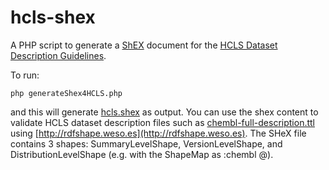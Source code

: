 # hcls-shex

A PHP script to generate a [ShEX](http://shex.io/) document for the [HCLS Dataset Description Guidelines](https://www.w3.org/TR/hcls-dataset/). 

To run:

````  
php generateShex4HCLS.php
````

and this will generate [hcls.shex](https://github.com/micheldumontier/hcls-shex/blob/master/hcls.shex) as output. You can use the shex content to validate HCLS dataset description files such as [chembl-full-description.ttl](https://github.com/micheldumontier/hcls-shex/blob/master/chembl-full-description.ttl) using [http://rdfshape.weso.es](http://rdfshape.weso.es).  The SHeX file contains 3 shapes: SummaryLevelShape, VersionLevelShape, and DistributionLevelShape (e.g. with the ShapeMap as :chembl @<SummaryLevelShape>).  
